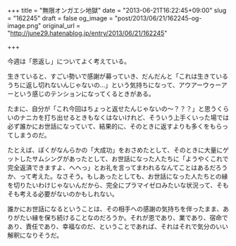 +++
title = "無限オンガエシ地獄"
date = "2013-06-21T16:22:45+09:00"
slug = "162245"
draft = false
og_image = "post/2013/06/21/162245-og-image.png"
original_url = "http://june29.hatenablog.jp/entry/2013/06/21/162245"

+++

<p>今週は「恩返し」についてよく考えている。</p>
<p>生きていると、すごい勢いで感謝が募っていき、だんだんと「これは生きているうちに返し切れないんじゃないの…」という気持ちになって、アウアーウゥーアーという感じのテンションになってくるときがある。</p>
<p>たまに、自分が「これ今回はちょっと返せたんじゃないの〜？？？」と思うくらいのナニカを打ち出せるときもなくはないけれど、そういう上手くいった場では必ず誰かにお世話になっていて、結果的に、そのときに返すよりも多くをもらってしまうのだ。</p>
<p>たとえば、ぼくがなんらかの「大成功」をおさめたとして、そのときに大量にゲットしたサムシングがあったとして、お世話になった人たちに「ようやくこれで完全返済できますよ、へへっ」とお礼を言ってまわれるなんてことはあるだろうか、って考えた。なさそう。もしあったとしても、お世話になった人たちとの縁を切りたいわけじゃないんだから、完全にプラマイゼロみたいな状況って、そもそも考える必要がないのかもしれない。</p>
<p>誰かにお世話になるということは、その相手への感謝の気持ちを伴ったまま、ありがたい縁を保ち続けることなのだろうか。それが恩であり、業であり、宿命であり、責任であり、幸福なのだ、ということであれば、それはそれで気分のいい解釈になりそうだ。</p>